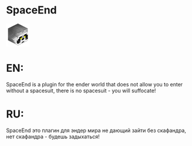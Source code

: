 # SpaceEnd
![Image alt](https://github.com/DREWAX-YT/project_realmspace/blob/main/images/server-icon.png)
# EN: 
SpaceEnd is a plugin for the ender world that does not allow you to enter without a spacesuit, there is no spacesuit - you will suffocate!
# RU:
SpaceEnd это плагин для эндер мира не дающий зайти без скафандра, нет скафандра - будешь задыхаться!
